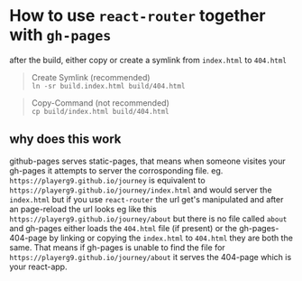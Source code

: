 # How to use `react-router` together with `gh-pages`

after the build, either copy or create a symlink from `index.html` to `404.html`

> Create Symlink (recommended)  
> `ln -sr build.index.html build/404.html`

> Copy-Command (not recommended)  
> `cp build/index.html build/404.html`

## why does this work

github-pages serves static-pages, that means when someone visites your gh-pages it attempts to server the corrosponding file.
eg. `https://playerg9.github.io/journey` is equivalent to `https://playerg9.github.io/journey/index.html` and would server the `index.html`
but if you use `react-router` the url get's manipulated and after an page-reload the url looks eg like this
`https://playerg9.github.io/journey/about`
but there is no file called `about` and gh-pages either loads the `404.html` file (if present) or the gh-pages-404-page
by linking or copying the `index.html` to `404.html` they are both the same.
That means if gh-pages is unable to find the file for `https://playerg9.github.io/journey/about` it serves the 404-page which is your react-app.
